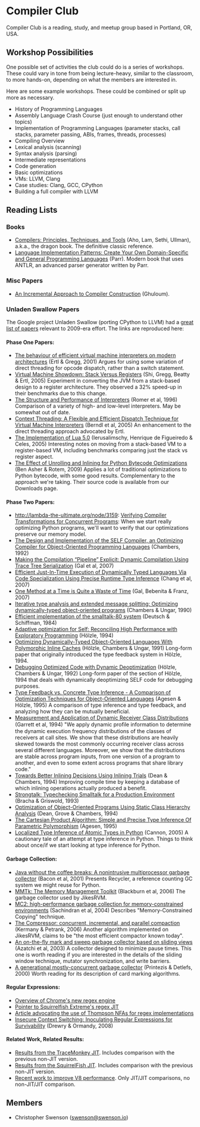 # Compiler Club

Compiler Club is a reading, study, and meetup group based in Portland, OR, USA.

## Workshop Possibilities

One possible set of activities the club could do is a series of workshops. These could vary in tone from being lecture-heavy, similar to the classroom, to more hands-on, depending on what the members are interested in.

Here are some example workshops. These could be combined or split up more as necessary.

* History of Programming Languages
* Assembly Language Crash Course (just enough to understand other topics)
* Implementation of Programming Languages (parameter stacks, call stacks, parameter passing, ABIs, frames, threads, processes)
* Compiling Overview
* Lexical analysis (scanning)
* Syntax analysis (parsing)
* Intermediate representations
* Code generation
* Basic optimizations
* VMs: LLVM, Clang
* Case studies: Clang, GCC, CPython
* Building a full compiler with LLVM

## Reading Lists

### Books

* [Compilers: Principles, Techniques, and Tools](http://amzn.to/2fToqKo) (Aho, Lam, Sethi, Ullman), a.k.a., the dragon book. The definitive classic reference.
* [Language Implementation Patterns: Create Your Own Domain-Specific and General Programming Languages](http://amzn.to/2yb0QUn) (Parr). Modern book that uses ANTLR, an advanced parser generator written by Parr.

### Misc Papers

* [An Incremental Approach to Compiler Construction](http://scheme2006.cs.uchicago.edu/11-ghuloum.pdf) (Ghuloum).

### Unladen Swallow Papers

The Google project Unladen Swallow (porting CPython to LLVM) had a [great list of papers](https://web.archive.org/web/20100210150911/http://code.google.com:80/p/unladen-swallow/wiki/RelevantPapers) relevant to 2009-era effort. The links are reproduced here:

#### Phase One Papers:

* [The behaviour of efficient virtual machine interpreters on modern architectures](http://citeseerx.ist.psu.edu/viewdoc/summary?doi=10.1.1.12.918) (Ertl & Gregg, 2001) Argues for using some variation of direct threading for opcode dispatch, rather than a switch statement.
* [Virtual Machine Showdown: Stack Versus Registers](http://www.usenix.org/events/vee05/full_papers/p153-yunhe.pdf) (Shi, Gregg, Beatty & Ertl, 2005) Experiment in converting the JVM from a stack-based design to a register architecture. They observed a 32% speed-up in their benchmarks due to this change.
* [The Structure and Performance of Interpreters](http://citeseerx.ist.psu.edu/viewdoc/summary?doi=10.1.1.37.8546) (Romer et al, 1996) Comparison of a variety of high- and low-level interpreters. May be somewhat out of date.
* [Context Threading: A Flexible and Efficient Dispatch Technique for Virtual Machine Interpreters](http://citeseerx.ist.psu.edu/viewdoc/summary?doi=10.1.1.59.1271) (Berndl et al, 2005) An enhancement to the direct threading approach advocated by Ertl.
* [The Implementation of Lua 5.0](http://www.tecgraf.puc-rio.br/~lhf/ftp/doc/jucs05.pdf) (Ierusalimschy, Henrique de Figueiredo & Celes, 2005) Interesting notes on moving from a stack-based VM to a register-based VM, including benchmarks comparing just the stack vs register aspect.
* [The Effect of Unrolling and Inlining for Python Bytecode Optimizations](http://doi.acm.org/10.1145/1534530.1534550) (Ben Asher & Rotem, 2009) Applies a lot of traditional optimizations to Python bytecode, with some good results. Complementary to the approach we're taking. Their source code is available from our Downloads page.

#### Phase Two Papers:

* http://lambda-the-ultimate.org/node/3159: [Verifying Compiler Transformations for Concurrent Programs](http://research.microsoft.com/apps/pubs/default.aspx?id=76524): When we start really optimizing Python programs, we'll want to verify that our optimizations preserve our memory model.
* [The Design and Implementation of the SELF Compiler, an Optimizing Compiler for Object-Oriented Programming Languages](http://citeseerx.ist.psu.edu/viewdoc/summary?doi=10.1.1.30.1652) (Chambers, 1992)
* [Making the Compilation “Pipeline” Explicit: Dynamic Compilation Using Trace Tree Serialization](http://www.ics.uci.edu/~franz/Site/pubs-pdf/ICS-TR-07-12.pdf) (Gal et al, 2007)
* [Efficient Just-In-Time Execution of Dynamically Typed Languages Via Code Specialization Using Precise Runtime Type Inference](http://www.ics.uci.edu/~franz/Site/pubs-pdf/ICS-TR-07-10.pdf) (Chang et al, 2007)
* [One Method at a Time is Quite a Waste of Time](http://www.ics.uci.edu/~franz/Site/pubs-pdf/C44Prepub.pdf) (Gal, Bebenita & Franz, 2007)
* [Iterative type analysis and extended message splitting: Optimizing dynamically-typed object-oriented programs](http://citeseerx.ist.psu.edu/viewdoc/summary?doi=10.1.1.46.1558) (Chambers & Ungar, 1990)
* [Efficient implementation of the smalltalk-80 system](http://portal.acm.org/citation.cfm?id=800542) (Deutsch & Schiffman, 1984)
* [Adaptive optimization for Self: Reconciling High Performance with Exploratory Programming](http://research.sun.com/self/papers/urs-thesis.html) (Hölzle, 1994)
* [Optimizing Dynamically-Typed Object-Oriented Languages With Polymorphic Inline Caches](http://citeseerx.ist.psu.edu/viewdoc/summary?doi=10.1.1.41.4430) (Hölzle, Chambers & Ungar, 1991) Long-form paper that originally introduced the type feedback system in Hölzle, 1994.
* [Debugging Optimized Code with Dynamic Deoptimization](http://citeseerx.ist.psu.edu/viewdoc/summary?doi=10.1.1.49.1810) (Hölzle, Chambers & Ungar, 1992) Long-form paper of the section of Hölzle, 1994 that deals with dynamically deoptimizing SELF code for debugging purposes.
* [Type Feedback vs. Concrete Type Inference - A Comparison of Optimization Techniques for Object-Oriented Languages](http://citeseerx.ist.psu.edu/viewdoc/summary?doi=10.1.1.34.1419) (Agesen & Hölzle, 1995) A comparison of type inference and type feedback, and analyzing how they can be mutually beneficial.
* [Measurement and Application of Dynamic Receiver Class Distributions](http://citeseerx.ist.psu.edu/viewdoc/summary?doi=10.1.1.30.4066) (Garrett et al, 1994) "We apply dynamic proﬁle information to determine the dynamic execution frequency distributions of the classes of receivers at call sites. We show that these distributions are heavily skewed towards the most commonly occurring receiver class across several different languages. Moreover, we show that the distributions are stable across program inputs, from one version of a program to another, and even to some extent across programs that share library code."
* [Towards Better Inlining Decisions Using Inlining Trials](http://citeseerx.ist.psu.edu/viewdoc/summary?doi=10.1.1.50.1043) (Dean & Chambers, 1994) Improving compile time by keeping a database of which inlining operations actually produced a benefit.
* [Strongtalk: Typechecking Smalltalk for a Production Environment](http://citeseerx.ist.psu.edu/viewdoc/summary?doi=10.1.1.51.4406) (Bracha & Griswold, 1993)
* [Optimization of Object-Oriented Programs Using Static Class Hierarchy Analysis](http://citeseerx.ist.psu.edu/viewdoc/summary?doi=10.1.1.47.7437) (Dean, Grove & Chambers, 1994)
* [The Cartesian Product Algorithm: Simple and Precise Type Inference Of Parametric Polymorphism](http://portal.acm.org/citation.cfm?id=646153.679533) (Agesen, 1995)
* [Localized Type Inference of Atomic Types in Python](http://www.ocf.berkeley.edu/~bac/thesis.pdf) (Cannon, 2005) A cautionary tale of an attempt at type inference in Python. Things to think about once/if we start looking at type inference for Python.

#### Garbage Collection:

* [Java without the coffee breaks: A nonintrusive multiprocessor garbage collector](http://citeseerx.ist.psu.edu/viewdoc/summary?doi=10.1.1.19.1065) (Bacon et al, 2001) Presents Recycler, a reference counting GC system we might reuse for Python.
* [MMTk: The Memory Management Toolkit](http://cs.anu.edu.au/~Robin.Garner/mmtk-guide.pdf) (Blackburn et al, 2006) The garbage collector used by JikesRVM.
* [MC2: high-performance garbage collection for memory-constrained environments](http://portal.acm.org/citation.cfm?id=1028984&coll=GUIDE&dl=GUIDE&CFID=13233945&CFTOKEN=85731901) (Sachindran et al, 2004) Describes "Memory-Constrained Copying" technique.
* [The Compressor: concurrent, incremental, and parallel compaction](http://portal.acm.org/citation.cfm?id=1134023&coll=GUIDE&dl=GUIDE&CFID=13233945&CFTOKEN=85731901) (Kermany & Petrank, 2006) Another algorithm implemented on JikesRVM, claims to be "the most efficient compactor known today".
* [An on-the-fly mark and sweep garbage collector based on sliding views](http://portal.acm.org/citation.cfm?doid=949343.949329) (Azatchi et al, 2003) A collector designed to minimize pause times. This one is worth reading if you are interested in the details of the sliding window technique, mutator synchronization, and write barriers.
* [A generational mostly-concurrent garbage collector](http://portal.acm.org/citation.cfm?id=362422.362480&type=series) (Printezis & Detlefs, 2000) Worth reading for its description of card marking algorithms.

#### Regular Expressions:

* [Overview of Chrome's new regex engine](http://blog.chromium.org/2009/02/irregexp-google-chromes-new-regexp.html)
* [Pointer to Squirrelfish Extreme's regex JIT](http://webkit.org/blog/214/introducing-squirrelfish-extreme/)
* [Article advocating the use of Thompson NFAs for regex implementations](https://swtch.com/~rsc/regexp/regexp1.html)
* [Insecure Context Switching: Inoculating Regular Expressions for Survivability](http://www.usenix.org/event/woot08/tech/full_papers/drewry/drewry.pdf) (Drewry & Ormandy, 2008)

#### Related Work, Related Results:

* [Results from the TraceMonkey JIT](http://weblogs.mozillazine.org/roadmap/archives/2008/08/tracemonkey_javascript_lightsp.html). Includes comparison with the previous non-JIT version.
* [Results from the SquirrelFish JIT](http://webkit.org/blog/214/introducing-squirrelfish-extreme/). Includes comparison with the previous non-JIT version.
* [Recent work to improve V8 performance](http://chrome.blogspot.com/2009/03/google-chrome-has-new-beta_17.html). Only JIT/JIT comparisons, no non-JIT/JIT comparison.

## Members

* Christopher Swenson (swenson@swenson.io)
